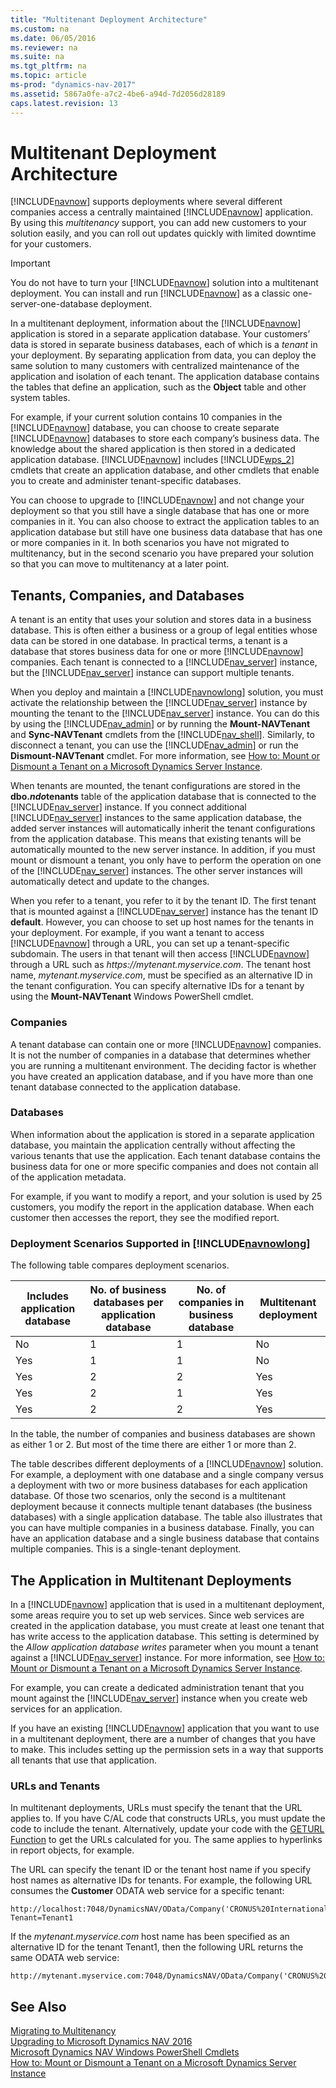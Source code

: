 ```yaml
---
title: "Multitenant Deployment Architecture"
ms.custom: na
ms.date: 06/05/2016
ms.reviewer: na
ms.suite: na
ms.tgt_pltfrm: na
ms.topic: article
ms-prod: "dynamics-nav-2017"
ms.assetid: 5867a0fe-a7c2-4be6-a94d-7d2056d28189
caps.latest.revision: 13
---
```

# Multitenant Deployment Architecture
[!INCLUDE[navnow](includes/navnow_md.md)] supports deployments where several different companies access a centrally maintained [!INCLUDE[navnow](includes/navnow_md.md)] application. By using this *multitenancy* support, you can add new customers to your solution easily, and you can roll out updates quickly with limited downtime for your customers.  
  
> [!IMPORTANT]  
>  You do not have to turn your [!INCLUDE[navnow](includes/navnow_md.md)] solution into a multitenant deployment. You can install and run [!INCLUDE[navnow](includes/navnow_md.md)] as a classic one\-server\-one\-database deployment.  
  
 In a multitenant deployment, information about the [!INCLUDE[navnow](includes/navnow_md.md)] application is stored in a separate application database. Your customers’ data is stored in separate business databases, each of which is a *tenant* in your deployment. By separating application from data, you can deploy the same solution to many customers with centralized maintenance of the application and isolation of each tenant. The application database contains the tables that define an application, such as the **Object** table and other system tables.  
  
 For example, if your current solution contains 10 companies in the [!INCLUDE[navnow](includes/navnow_md.md)] database, you can choose to create separate [!INCLUDE[navnow](includes/navnow_md.md)] databases to store each company’s business data. The knowledge about the shared application is then stored in a dedicated application database. [!INCLUDE[navnow](includes/navnow_md.md)] includes [!INCLUDE[wps_2](includes/wps_2_md.md)] cmdlets that create an application database, and other cmdlets that enable you to create and administer tenant\-specific databases.  
  
 You can choose to upgrade to [!INCLUDE[navnow](includes/navnow_md.md)] and not change your deployment so that you still have a single database that has one or more companies in it. You can also choose to extract the application tables to an application database but still have one business data database that has one or more companies in it. In both scenarios you have not migrated to multitenancy, but in the second scenario you have prepared your solution so that you can move to multitenancy at a later point.  
  
## Tenants, Companies, and Databases  
 A tenant is an entity that uses your solution and stores data in a business database. This is often either a business or a group of legal entities whose data can be stored in one database. In practical terms, a tenant is a database that stores business data for one or more [!INCLUDE[navnow](includes/navnow_md.md)] companies. Each tenant is connected to a [!INCLUDE[nav_server](includes/nav_server_md.md)] instance, but the [!INCLUDE[nav_server](includes/nav_server_md.md)] instance can support multiple tenants.  
  
 When you deploy and maintain a [!INCLUDE[navnowlong](includes/navnowlong_md.md)] solution, you must activate the relationship between the [!INCLUDE[nav_server](includes/nav_server_md.md)] instance by mounting the tenant to the [!INCLUDE[nav_server](includes/nav_server_md.md)] instance. You can do this by using the [!INCLUDE[nav_admin](includes/nav_admin_md.md)] or by running the **Mount\-NAVTenant** and **Sync\-NAVTenant** cmdlets from the [!INCLUDE[nav_shell](includes/nav_shell_md.md)]. Similarly, to disconnect a tenant, you can use the [!INCLUDE[nav_admin](includes/nav_admin_md.md)] or run the **Dismount\-NAVTenant** cmdlet. For more information, see [How to: Mount or Dismount a Tenant on a Microsoft Dynamics Server Instance](How%20to:%20Mount%20or%20Dismount%20a%20Tenant%20on%20a%20Microsoft%20Dynamics%20Server%20Instance.md).  
  
 When tenants are mounted, the tenant configurations are stored in the **dbo.$ndo$tenants** table of the application database that is connected to the [!INCLUDE[nav_server](includes/nav_server_md.md)] instance. If you connect additional [!INCLUDE[nav_server](includes/nav_server_md.md)] instances to the same application database, the added server instances will automatically inherit the tenant configurations from the application database. This means that existing tenants will be automatically mounted to the new server instance. In addition, if you must mount or dismount a tenant, you only have to perform the operation on one of the [!INCLUDE[nav_server](includes/nav_server_md.md)] instances. The other server instances will automatically detect and update to the changes.  
  
 When you refer to a tenant, you refer to it by the tenant ID. The first tenant that is mounted against a [!INCLUDE[nav_server](includes/nav_server_md.md)] instance has the tenant ID **default**. However, you can choose to set up host names for the tenants in your deployment. For example, if you want a tenant to access [!INCLUDE[navnow](includes/navnow_md.md)] through a URL, you can set up a tenant\-specific subdomain. The users in that tenant will then access [!INCLUDE[navnow](includes/navnow_md.md)] through a URL such as *https:\/\/mytenant.myservice.com*. The tenant host name, *mytenant.myservice.com*, must be specified as an alternative ID in the tenant configuration. You can specify alternative IDs for a tenant by using the **Mount\-NAVTenant** Windows PowerShell cmdlet.  
  
### Companies  
 A tenant database can contain one or more [!INCLUDE[navnow](includes/navnow_md.md)] companies. It is not the number of companies in a database that determines whether you are running a multitenant environment. The deciding factor is whether you have created an application database, and if you have more than one tenant database connected to the application database.  
  
### Databases  
 When information about the application is stored in a separate application database, you maintain the application centrally without affecting the various tenants that use the application. Each tenant database contains the business data for one or more specific companies and does not contain all of the application metadata.  
  
 For example, if you want to modify a report, and your solution is used by 25 customers, you modify the report in the application database. When each customer then accesses the report, they see the modified report.  
  
### Deployment Scenarios Supported in [!INCLUDE[navnowlong](includes/navnowlong_md.md)]  
 The following table compares deployment scenarios.  
  
|Includes application database|No. of business databases per application database|No. of companies in business database|Multitenant deployment|  
|-----------------------------------|--------------------------------------------------------|-------------------------------------------|----------------------------|  
|No|1|1|No|  
|Yes|1|1|No|  
|Yes|2|2|Yes|  
|Yes|2|1|Yes|  
|Yes|2|2|Yes|  
  
 In the table, the number of companies and business databases are shown as either 1 or 2. But most of the time there are either 1 or more than 2.  
  
 The table describes different deployments of a [!INCLUDE[navnow](includes/navnow_md.md)] solution. For example, a deployment with one database and a single company versus a deployment with two or more business databases for each application database. Of those two scenarios, only the second is a multitenant deployment because it connects multiple tenant databases \(the business databases\) with a single application database. The table also illustrates that you can have multiple companies in a business database. Finally, you can have an application database and a single business database that contains multiple companies. This is a single\-tenant deployment.  
  
## The Application in Multitenant Deployments  
 In a [!INCLUDE[navnow](includes/navnow_md.md)] application that is used in a multitenant deployment, some areas require you to set up web services. Since web services are created in the application database, you must create at least one tenant that has write access to the application database. This setting is determined by the *Allow application database writes* parameter when you mount a tenant against a [!INCLUDE[nav_server](includes/nav_server_md.md)] instance. For more information, see [How to: Mount or Dismount a Tenant on a Microsoft Dynamics Server Instance](How%20to:%20Mount%20or%20Dismount%20a%20Tenant%20on%20a%20Microsoft%20Dynamics%20Server%20Instance.md).  
  
 For example, you can create a dedicated administration tenant that you mount against the [!INCLUDE[nav_server](includes/nav_server_md.md)] instance when you create web services for an application.  
  
 If you have an existing [!INCLUDE[navnow](includes/navnow_md.md)] application that you want to use in a multitenant deployment, there are a number of changes that you have to make. This includes setting up the permission sets in a way that supports all tenants that use that application.  
  
### URLs and Tenants  
 In multitenant deployments, URLs must specify the tenant that the URL applies to. If you have C\/AL code that constructs URLs, you must update the code to include the tenant. Alternatively, update your code with the [GETURL Function](GETURL-Function.md) to get the URLs calculated for you. The same applies to hyperlinks in report objects, for example.  
  
 The URL can specify the tenant ID or the tenant host name if you specify host names as alternative IDs for tenants. For example, the following URL consumes the **Customer** ODATA web service for a specific tenant:  
  
```  
http://localhost:7048/DynamicsNAV/OData/Company('CRONUS%20International%20Ltd.')/Customer?Tenant=Tenant1  
```  
  
 If the *mytenant.myservice.com* host name has been specified as an alternative ID for the tenant Tenant1, then the following URL returns the same ODATA web service:  
  
```  
http://mytenant.myservice.com:7048/DynamicsNAV/OData/Company('CRONUS%20International%20Ltd.')/Customer  
```  
  
## See Also  
 [Migrating to Multitenancy](Migrating-to-Multitenancy.md)   
 [Upgrading to Microsoft Dynamics NAV 2016](Upgrading-to-Microsoft-Dynamics-NAV-2016.md)   
 [Microsoft Dynamics NAV Windows PowerShell Cmdlets](Microsoft-Dynamics-NAV-Windows-PowerShell-Cmdlets.md)   
 [How to: Mount or Dismount a Tenant on a Microsoft Dynamics Server Instance](How%20to:%20Mount%20or%20Dismount%20a%20Tenant%20on%20a%20Microsoft%20Dynamics%20Server%20Instance.md)